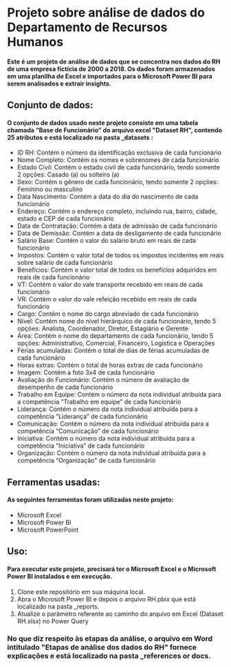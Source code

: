 # Projeto sobre análise de dados do Departamento de Recursos Humanos

#### Este é um projeto de análise de dados que se concentra nos dados do RH de uma empresa fictícia de 2000 a 2018. Os dados foram armazenados em uma planilha de Excel e importados para o Microsoft Power BI para serem analisados e extrair insights.

## Conjunto de dados:
#### O conjunto de dados usado neste projeto consiste em uma tabela chamada “Base de Funcionário” do arquivo excel "Dataset RH", contendo 25 atributos e está localizado na pasta _datasets :
* ID RH: Contém o número da identificação exclusiva de cada funcionário 
* Nome Completo: Contém os nomes e sobrenomes de cada funcionário
* Estado Civil: Contém o estado civil de cada funcionário, tendo somente 2 opções: Casado (a) ou solteiro (a)
* Sexo: Contém o gênero de cada funcionário, tendo somente 2 opções: Feminino ou masculino 
* Data Nascimento: Contém a data do dia do nascimento de cada funcionário
* Endereço: Contém o endereço completo, incluindo rua, bairro, cidade, estado e CEP de cada funcionário
* Data de Contratação: Contém a data de admissão de cada funcionário 
* Data de Demissão: Contém a data de desligamento de cada funcionário
* Salário Base: Contém o valor do salário bruto em reais de cada funcionário
* Impostos: Contém o valor total de todos os impostos incidentes em reais sobre salário de cada funcionário
* Benefícios: Contém o valor total de todos os benefícios adquiridos em reais de cada funcionário
* VT: Contém o valor do vale transporte recebido em reais de cada funcionário
* VR: Contém o valor do vale refeição recebido em reais de cada funcionário
* Cargo: Contém o nome do cargo abreviado de cada funcionário
* Nível: Contém nome do nível hierárquico de cada funcionário, tendo 5 opções: Analista, Coordenador, Diretor, Estagiário e Gerente 
* Área: Contém o nome do departamento de cada funcionário, tendo 5 opções: Administrativo, Comercial, Financeiro, Logística e Operações
* Férias acumuladas: Contém o total de dias de férias acumuladas de cada funcionário
* Horas extras: Contém o total de horas extras de cada funcionário
* Imagem: Contém a foto 3x4 de cada funcionário
* Avaliação do Funcionário: Contém o número de avaliação de desempenho de cada funcionário
* Trabalho em Equipe: Contém o número da nota individual atribuída para a competência “Trabalho em equipe” de cada funcionário  
* Liderança: Contém o número da nota individual atribuída para a competência “Liderança” de cada funcionário  
* Comunicação: Contém o número da nota individual atribuída para a competência “Comunicação” de cada funcionário
* Iniciativa: Contém o número da nota individual atribuída para a competência “Iniciativa” de cada funcionário
* Organização: Contém o número da nota individual atribuída para a competência “Organização” de cada funcionário

## Ferramentas usadas:
#### As seguintes ferramentas foram utilizadas neste projeto:
* Microsoft Excel
* Microsoft Power BI
* Microsoft PowerPoint

## Uso:
#### Para executar este projeto, precisará ter o Microsoft Excel e o Microsoft Power BI instalados e em execução. 
1. Clone este repositório em sua máquina local.
2. Abra o Microsoft Power BI e depois o arquivo RH.pbix que está localizado na pasta _reports.
3. Atualize o parâmetro referente ao caminho do arquivo em Excel (Dataset RH.xlsx) no Power Query

### No que diz respeito às etapas da análise, o arquivo em Word intitulado "Etapas de análise dos dados do RH" fornece explicações e está localizado na pasta _references or docs.

